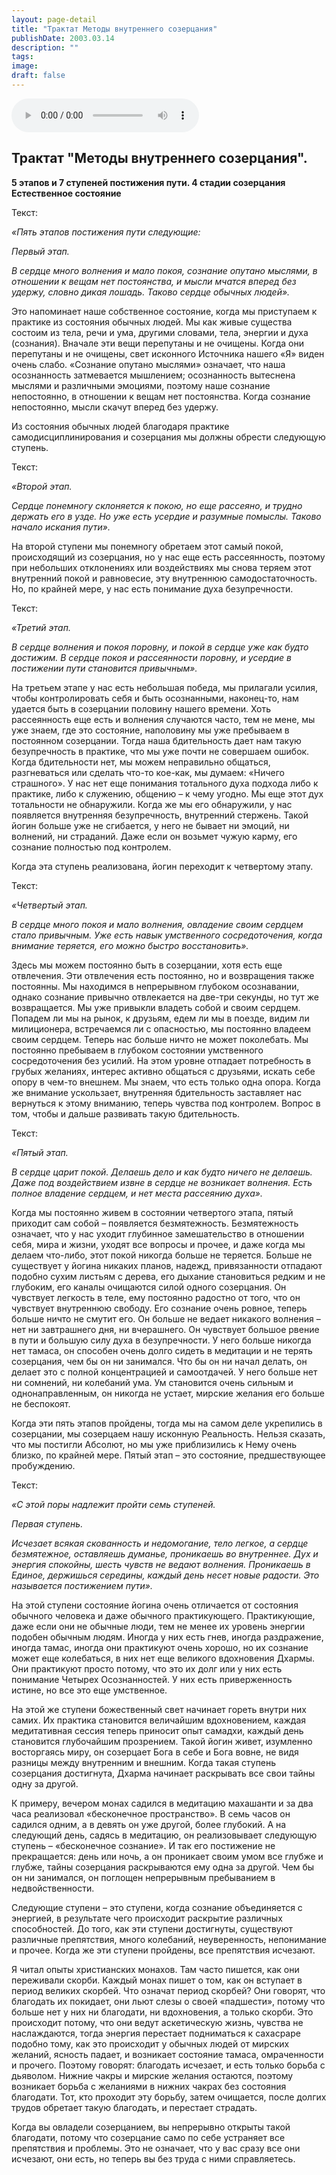 ```yaml
---
layout: page-detail
title: "Трактат Методы внутреннего созерцания"
publishDate: 2003.03.14
description: ""
tags:
image:
draft: false
---
```


<audio title="2003.03.14 - Трактат &quot;Методы внутреннего созерцания&quot;.mp3" src="/upload/iblock/6f4/6f425bab2f03b2b56a3e10ca2191e381.mp3" controls=""></audio>

## **Трактат "Методы внутреннего созерцания".**  
**5 этапов и 7 ступеней постижения пути. 4 стадии созерцания**   
**Естественное состояние**  
  
 Текст:

_«Пять этапов постижения пути следующие:_ 

 _Первый этап._ 

 _В сердце много волнения и мало покоя, сознание опутано мыслями, в отношении к вещам нет постоянства, и мысли мчатся вперед без удержу, словно дикая лошадь. Таково сердце обычных людей»._ 

 Это напоминает наше собственное состояние, когда мы приступаем к практике из состояния обычных людей. Мы как живые существа состоим из тела, речи и ума, другими словами, тела, энергии и духа (сознания). Вначале эти вещи перепутаны и не очищены. Когда они перепутаны и не очищены, свет исконного Источника нашего «Я» виден очень слабо. «Сознание опутано мыслями» означает, что наша осознанность затмевается мышлением; осознанность вытеснена мыслями и различными эмоциями, поэтому наше сознание непостоянно, в отношении к вещам нет постоянства. Когда сознание непостоянно, мысли скачут вперед без удержу.

 Из состояния обычных людей благодаря практике самодисциплинирования и созерцания мы должны обрести следующую ступень.

  
 Текст:

_«Второй этап._ 

 _Сердце понемногу склоняется к покою, но еще рассеяно, и трудно держать его в узде. Но уже есть усердие и разумные помыслы. Таково начало искания пути»._ 

 На второй ступени мы понемногу обретаем этот самый покой, происходящий из созерцания, но у нас еще есть рассеянность, поэтому при небольших отклонениях или воздействиях мы снова теряем этот внутренний покой и равновесие, эту внутреннюю самодостаточность. Но, по крайней мере, у нас есть понимание духа безупречности.

  
 Текст:

_«Третий этап._ 

 _В сердце волнения и покоя поровну, и покой в сердце уже как будто достижим. В сердце покоя и рассеянности поровну, и усердие в постижении пути становится привычным»._ 

 На третьем этапе у нас есть небольшая победа, мы прилагали усилия, чтобы контролировать себя и быть осознанными, наконец-то, нам удается быть в созерцании половину нашего времени. Хоть рассеянность еще есть и волнения случаются часто, тем не мене, мы уже знаем, где это состояние, наполовину мы уже пребываем в постоянном созерцании. Тогда наша бдительность дает нам такую безупречность в практике, что мы уже почти не совершаем ошибок. Когда бдительности нет, мы можем неправильно общаться, разгневаться или сделать что-то кое-как, мы думаем: «Ничего страшного». У нас нет еще понимания тотального духа подхода либо к практике, либо к служению, общению – к чему угодно. Мы еще этот дух тотальности не обнаружили. Когда же мы его обнаружили, у нас появляется внутренняя безупречность, внутренний стержень. Такой йогин больше уже не сгибается, у него не бывает ни эмоций, ни волнений, ни страданий. Даже если он возьмет чужую карму, его сознание полностью под контролем.

 Когда эта ступень реализована, йогин переходит к четвертому этапу.

  
 Текст:

_«Четвертый этап._ 

 _В сердце много покоя и мало волнения, овладение своим сердцем стало привычным. Уже есть навык умственного сосредоточения, когда внимание теряется, его можно быстро восстановить»._ 

 Здесь мы можем постоянно быть в созерцании, хотя есть еще отвлечения. Эти отвлечения есть постоянно, но и возвращения также постоянны. Мы находимся в непрерывном глубоком осознавании, однако сознание привычно отвлекается на две-три секунды, но тут же возвращается. Мы уже привыкли владеть собой и своим сердцем. Попадем ли мы на рынок, к друзьям, едем ли мы в поезде, видим ли милиционера, встречаемся ли с опасностью, мы постоянно владеем своим сердцем. Теперь нас больше ничто не может поколебать. Мы постоянно пребываем в глубоком состоянии умственного сосредоточения без усилий. На этом уровне отпадает потребность в грубых желаниях, интерес активно общаться с друзьями, искать себе опору в чем-то внешнем. Мы знаем, что есть только одна опора. Когда же внимание ускользает, внутренняя бдительность заставляет нас вернуться к этому вниманию, теперь чувства под контролем. Вопрос в том, чтобы и дальше развивать такую бдительность.

  
 Текст:

_«Пятый этап._ 

 _В сердце царит покой. Делаешь дело и как будто ничего не делаешь. Даже под воздействием извне в сердце не возникает волнения. Есть полное владение сердцем, и нет места рассеянию духа»._ 

 Когда мы постоянно живем в состоянии четвертого этапа, пятый приходит сам собой – появляется безмятежность. Безмятежность означает, что у нас уходит глубинное замешательство в отношении себя, мира и жизни, уходят все вопросы и прочее, и даже когда мы делаем что-либо, этот покой никогда больше не теряется. Больше не существует у йогина никаких планов, надежд, привязанности отпадают подобно сухим листьям с дерева, его дыхание становиться редким и не глубоким, его каналы очищаются силой одного созерцания. Он чувствует легкость в теле, ему постоянно радостно от того, что он чувствует внутреннюю свободу. Его сознание очень ровное, теперь больше ничто не смутит его. Он больше не ведает никакого волнения – нет ни завтрашнего дня, ни вчерашнего. Он чувствует большое рвение в пути и большую силу духа в безупречности. У него больше никогда нет тамаса, он способен очень долго сидеть в медитации и не терять созерцания, чем бы он ни занимался. Что бы он ни начал делать, он делает это с полной концентрацией и самоотдачей. У него больше нет ни сомнений, ни колебаний ума. Ум становится очень сильным и однонаправленным, он никогда не устает, мирские желания его больше не беспокоят.

 Когда эти пять этапов пройдены, тогда мы на самом деле укрепились в созерцании, мы созерцаем нашу исконную Реальность. Нельзя сказать, что мы постигли Абсолют, но мы уже приблизились к Нему очень близко, по крайней мере. Пятый этап – это состояние, предшествующее пробуждению.

  
 Текст:

_«С этой поры надлежит пройти семь ступеней._ 

 _Первая ступень._ 

 _Исчезает всякая скованность и недомогание, тело легкое, а сердце безмятежное, оставляешь думанье, проникаешь во внутреннее. Дух и энергия спокойны, шесть чувств не ведают волнения. Проникаешь в Единое, держишься середины, каждый день несет новые радости. Это называется постижением пути»._ 

 На этой ступени состояние йогина очень отличается от состояния обычного человека и даже обычного практикующего. Практикующие, даже если они не обычные люди, тем не менее их уровень энергии подобен обычным людям. Иногда у них есть гнев, иногда раздражение, иногда тамас, иногда они практикуют очень хорошо, но их сознание может еще колебаться, в них нет еще великого вдохновения Дхармы. Они практикуют просто потому, что это их долг или у них есть понимание Четырех Осознанностей. У них есть приверженность истине, но все это еще умственное.

 На этой же ступени божественный свет начинает гореть внутри них самих. Их практика становится величайшим вдохновением, каждая медитативная сессия теперь приносит опыт самадхи, каждый день становится глубочайшим прозрением. Такой йогин живет, изумленно восторгаясь миру, он созерцает Бога в себе и Бога вовне, не видя разницы между внутренним и внешним. Когда такая ступень созерцания достигнута, Дхарма начинает раскрывать все свои тайны одну за другой.

 К примеру, вечером монах садился в медитацию махашанти и за два часа реализовал «бесконечное пространство». В семь часов он садился одним, а в девять он уже другой, более глубокий. А на следующий день, садясь в медитацию, он реализовывает следующую ступень – «бесконечное сознание». И так его постижение не прекращается: день или ночь, а он проникает своим умом все глубже и глубже, тайны созерцания раскрываются ему одна за другой. Чем бы он ни занимался, он поглощен непрерывным пребыванием в недвойственности.

 Следующие ступени – это ступени, когда сознание объединяется с энергией, в результате чего происходит раскрытие различных способностей. До того, как эти ступени достигнуты, существуют различные препятствия, много колебаний, неуверенность, непонимание и прочее. Когда же эти ступени пройдены, все препятствия исчезают.

 Я читал опыты христианских монахов. Там часто пишется, как они переживали скорби. Каждый монах пишет о том, как он вступает в период великих скорбей. Что означат период скорбей? Они говорят, что благодать их покидает, они льют слезы о своей «падшести», потому что больше нет у них ни благодати, ни вдохновения, а только скорби. Это происходит потому, что они ведут аскетическую жизнь, чувства не наслаждаются, тогда энергия перестает подниматься к сахасраре подобно тому, как это происходит у обычных людей от мирских желаний, ясность падает, и возникает состояние тамаса, омраченности и прочего. Поэтому говорят: благодать исчезает, и есть только борьба с дьяволом. Нижние чакры и мирские желания остаются, поэтому возникает борьба с желаниями в нижних чакрах без состояния благодати. Тот, кто проходит эту борьбу, затем очищается, после долгих трудов обретает такую благодать, и перестает страдать.

 Когда вы овладели созерцанием, вы непрерывно открыты такой благодати, потому что созерцание само по себе устраняет все препятствия и проблемы. Это не означает, что у вас сразу все они исчезают, они есть, но теперь вы без труда с ними справляетесь.
  
  
